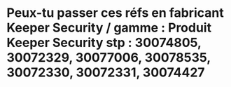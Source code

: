 # Peux-tu passer ces réfs en fabricant Keeper Security / gamme : Produit Keeper Security stp : 30074805, 30072329, 30077006, 30078535, 30072330, 30072331, 30074427
